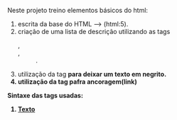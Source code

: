 Neste projeto treino elementos básicos do html:

1) escrita da base do HTML --> (html:5).
2) criação de uma lista de descrição utilizando as tags <dl>, <dt>, <dd>.
3) utilização da tag <b> para deixar um texto em negrito.
4) utilização da tag <a> pafra ancoragem(link) 

Sintaxe das tags usadas:

1) <a href="#">Texto</a>